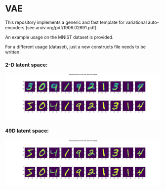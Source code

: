 # VAE

This repository implements a generic and fast template for variational auto-encoders (see arxiv.org/pdf/1906.02691.pdf)

An example usage on the MNIST dataset is provided.

For a different usage (dataset), just a new constructs file needs to be written.

### 2-D latent space:
![](2dimLat.jpg)

### 49D latent space:
![](49dimLat.jpg)